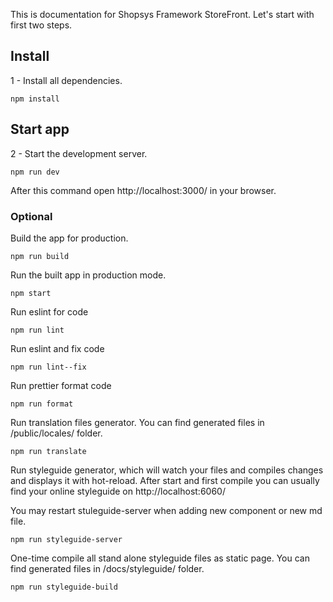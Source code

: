 
This is documentation for Shopsys Framework StoreFront. Let's start with first two steps.

## Install 
1 - Install all dependencies.
```plain
npm install
```

## Start app

2 - Start the development server.
```plain
npm run dev
```
After this command open http://localhost:3000/ in your browser.

### Optional
Build the app for production.
```plain
npm run build
```

Run the built app in production mode.
```plain
npm start
```

Run eslint for code
```plain
npm run lint
```

Run eslint and fix code
```plain
npm run lint--fix
```

Run prettier format code
```plain
npm run format 
```

Run translation files generator. You can find generated files in /public/locales/ folder.
```plain
npm run translate
```

Run styleguide generator, which will watch your files and compiles changes and displays it with hot-reload. 
After start and first compile you can usually find your online styleguide on http://localhost:6060/

You may restart stuleguide-server when adding new component or new md file.
```plain
npm run styleguide-server
```

One-time compile all stand alone styleguide files as static page. You can find generated files in /docs/styleguide/ folder.
```plain
npm run styleguide-build
```

